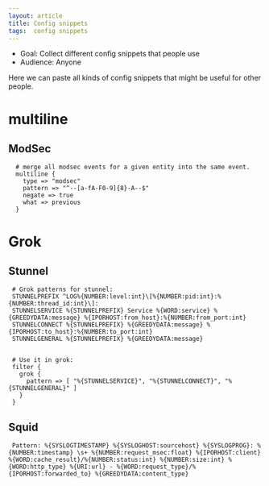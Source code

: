 ```yaml
---
layout: article
title: Config snippets
tags:  config snippets
---
```


* Goal: Collect different config snippets that people use
* Audience: Anyone

Here we can paste all kinds of config snippets that might be useful for other people.


# multiline

## ModSec

      # merge all modsec events for a given entity into the same event.
      multiline {
        type => "modsec"
        pattern => "^--[a-fA-F0-9]{8}-A--$"
        negate => true
        what => previous
      }

# Grok

## Stunnel

     # Grok patterns for stunnel:
     STUNNELPREFIX ^LOG%{NUMBER:level:int}\[%{NUMBER:pid:int}:%{NUMBER:thread_id:int}\]:
     STUNNELSERVICE %{STUNNELPREFIX} Service %{WORD:service} %{GREEDYDATA:message} %{IPORHOST:from_host}:%{NUMBER:from_port:int}
     STUNNELCONNECT %{STUNNELPREFIX} %{GREEDYDATA:message} %{IPORHOST:to_host}:%{NUMBER:to_port:int}
     STUNNELGENERAL %{STUNNELPREFIX} %{GREEDYDATA:message}


     # Use it in grok:
     filter {
       grok {
         pattern => [ "%{STUNNELSERVICE}", "%{STUNNELCONNECT}", "%{STUNNELGENERAL}" ]
       }
     }

## Squid

     Pattern: %{SYSLOGTIMESTAMP} %{SYSLOGHOST:sourcehost} %{SYSLOGPROG}: %{NUMBER:timestamp} \s+ %{NUMBER:request_msec:float} %{IPORHOST:client} %{WORD:cache_result}/%{NUMBER:status:int} %{NUMBER:size:int} %{WORD:http_type} %{URI:url} - %{WORD:request_type}/%{IPORHOST:forwarded_to} %{GREEDYDATA:content_type}
